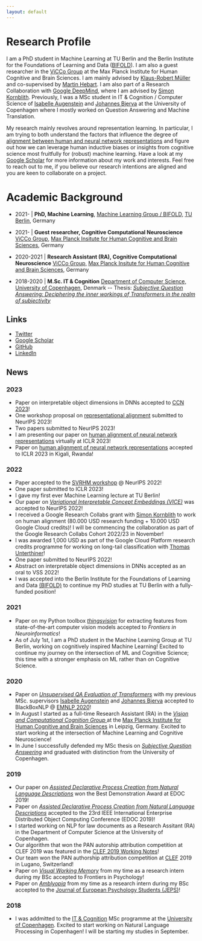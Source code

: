 ```yaml
---
layout: default
---
```


# Research Profile

I am a PhD student in Machine Learning at TU Berlin and the Berlin Institute for the Foundations of Learning and Data (<a href="https://www.bifold.berlin/">BIFOLD</a>). I am also a guest researcher in the <a href="https://www.cbs.mpg.de/independent-research-groups/vision-and-computational-cognition">ViCCo Group</a> at the Max Planck Institute for Human Cognitive and Brain Sciences. I am mainly advised by <a href="https://scholar.google.com/citations?user=jplQac8AAAAJ&hl=en">Klaus-Robert Müller</a> and co-supervised by <a href="http://martin-hebart.de/">Martin Hebart</a>. I am also part of a Research Collaboration with <a href="https://research.google/teams/brain/">Google DeepMind</a>, where I am advised by <a href="https://simonster.com//">Simon Kornblith</a>. Previously, I was a MSc student in IT & Cognition / Computer Science of <a href="http://isabelleaugenstein.github.io/">Isabelle Augenstein</a> and <a href="http://bjerva.github.io/">Johannes Bjerva</a> at the University of Copenhagen where I mostly worked on Question Answering and Machine Translation. 

<p>My research mainly revolves around representation learning. In particular, I am trying to both understand the factors that influence the degree of  <a href="https://arxiv.org/pdf/2211.01201.pdf">alignment between human and neural network representations</a> and figure out how we can leverage human inductive biases or insights from cognitive science most fruitfully for (robust) machine learning. Have a look at my <a href="https://scholar.google.com/citations?user=ktyApiAAAAAJ&hl=de">Google Scholar</a> for more information about my work and interests. Feel free to reach out to me, if you believe our research intentions are aligned and you are keen to collaborate on a project.</p>

# Academic Background

* 2021- | <b>PhD, Machine Learning</b>,
	                <a href="https://www.bifold.berlin/">Machine Learning Group / BIFOLD,</a>
	                <a href="https://www.tu.berlin/en/">TU Berlin</a>, Germany

* 2021- | <b>Guest researcher, Cognitive Computational Neuroscience</b>
	                <a href= "https://www.cbs.mpg.de/independent-research-groups/vision-and-computational-cognition" id="vicco"> ViCCo Group,</a>
	                <a href="https://www.cbs.mpg.de/en" id="mpi_cbs">Max Planck Insitute for Human Cognitive and Brain Sciences</a>, Germany

* 2020-2021 | <b>Research Assistant (RA), Cognitive Computational Neuroscience</b>
	                <a href= "https://www.cbs.mpg.de/independent-research-groups/vision-and-computational-cognition" id="vicco"> ViCCo Group,</a>
	                <a href="https://www.cbs.mpg.de/en" id="mpi_cbs">Max Planck Insitute for Human Cognitive and Brain Sciences</a>, Germany

* 2018-2020 | <b>M.Sc. IT & Cognition</b>
	                <a href= "https://di.ku.dk/english/research/nlp/" id="ku_cs"> Department of Computer Science,</a>
	                <a href="https://di.ku.dk/english/research/machine-learning/" id="ku">University of Copenhagen</a>, Denmark
-- Thesis: <a href="https://arxiv.org/abs/2006.08342"><i>Subjective Question Answering: Deciphering the inner workings of Transformers in the realm of subjectivity</i></a>


## Links
* <a href="https://twitter.com/lukas_mut" class="icon fa-twitter">Twitter</a>
* <a href="https://scholar.google.com/citations?user=ktyApiAAAAAJ&hl=de">Google Scholar</a>
* <a href="https://github.com/LukasMut" class="icon fa-github">GitHub</a>
* <a href="https://www.linkedin.com/in/lukas-muttenthaler/" class="icon fa-linkedin">LinkedIn</a>

## News

### 2023
* Paper on interpretable object dimensions in DNNs accepted to <a href="https://ccneuro.org/">CCN 2023</a>!
* One workshop proposal on <a href="https://representational-alignment.github.io/">representational alignment</a> submitted to NeurIPS 2023!
* Two papers submitted to NeurIPS 2023!
* I am presenting our paper on <a href="https://arxiv.org/pdf/2211.01201.pdf">human alignment of neural network representations</a> virtually at ICLR 2023!
* Paper on <a href="https://openreview.net/forum?id=ReDQ1OUQR0X">human alignment of neural network representations</a> accepted to ICLR 2023 in Kigali, Rwanda!

### 2022
* Paper accepted to the <a href="https://www.svrhm.com/">SVRHM workshop</a> @ NeurIPS 2022!
* One paper submitted to ICLR 2023!
* I gave my first ever Machine Learning lecture at TU Berlin!
* Our paper on <a href="https://proceedings.neurips.cc/paper_files/paper/2022/hash/da1a97b53eec1c763c6d06835538fe3e-Abstract-Conference.html"><i>Variational Interpretable Concept Embeddings (VICE)</i></a> was accepted to NeurIPS 2022!
* I received a Google Research Collabs grant with <a href="https://research.google/people/106005/">Simon Kornblith</a> to work on human alignment (80.000 USD research funding + 10.000 USD Google Cloud credits)! I will be commencing the collaboration as part of the Google Research Collabs Cohort 2022/23 in November!
* I was awarded 1,000 USD as part of the Google Cloud Platform research credits programme for working on long-tail classification with <a href="https://scholar.google.at/citations?user=QCARd5gAAAAJ&hl=en">Thomas Unterthiner</a>!
* One paper submitted to NeurIPS 2022!
* Abstract on interpretable object dimensions in DNNs accepted as an oral to VSS 2022!
* I was accepted into the Berlin Institute for the Foundations of Learning and Data <a href="https://www.bifold.berlin/">(BIFOLD)</a> to continue my PhD studies at TU Berlin with a fully-funded position!
										
### 2021
* Paper on my Python toolbox <a href="https://github.com/ViCCo-Group/thingsvision"><i>thingsvision</i></a> for extracting features from state-of-the-art computer vision models accepted to <i>Frontiers in Neuroinformatics</i>!
* As of July 1st, I am a PhD student in the Machine Learning Group at TU Berlin, working on cognitively inspired Machine Learning! Excited to continue my journey on the intersection of ML and Cognitive Science; this time with a stronger emphasis on ML rather than on Cognitive Science.
										
### 2020
* Paper on  <a href="https://www.aclweb.org/anthology/2020.blackboxnlp-1.8/"><i>Unsupervised QA Evaluation of Transformers</i></a> with my previous MSc. supervisors <a href="http://isabelleaugenstein.github.io/">Isabelle Augenstein</a> and <a href="http://bjerva.github.io/">Johannes Bjerva</a> accepted to BlackBoxNLP @ <a href="https://2020.emnlp.org/">EMNLP 2020</a>!
* In August I started as a full-time Research Assistant (RA) in the <a href= "https://www.cbs.mpg.de/independent-research-groups/vision-and-computational-cognition"><i>Vision and Computational Cognition Group </i> </a> at the <a href="https://www.cbs.mpg.de/">Max Planck Institute for Human Cognitive and Brain Sciences</a> in Leipzig, Germany. Excited to start working at the intersection of Machine Learning and Cognitive Neuroscience!
* In June I successfully defended my MSc thesis on <a href="https://arxiv.org/abs/2006.08342"><i>Subjective Question Answering</i></a> and graduated with distinction from the University of Copenhagen.

### 2019
* Our paper on <a href="https://ieeexplore.ieee.org/abstract/document/8907309"><i>Assisted Declarative Process Creation from Natural Language Descriptions</i></a> won the Best Demonstration Award at EDOC 2019! 
* Paper on <a href="https://ieeexplore.ieee.org/abstract/document/8907309"><i>Assisted Declarative Process Creation from Natural Language Descriptions</i></a> accepted to the 23rd IEEE International Enterprise Distributed Object Computing Conference (EDOC 2019)!
* I started working on NLP for law documents as a Research Assitant (RA) in the Department of Computer Science at the University of Copenhagen.
* Our algorithm that won the PAN autorship attribution competition at CLEF 2019 was featured in the <a href="https://ceur-ws.org/Vol-2380/">CLEF 2019 Working Notes</a>!
* Our team won the PAN authorship attribution competition at <a href="http://www.clef-initiative.eu/">CLEF<a> 2019 in Lugano, Switzerland!
* Paper on <a href="https://www.frontiersin.org/articles/10.3389/fpsyg.2019.00375/full"><i>Visual Working Memory</i></a> from my time as a research intern during my BSc accepted to Frontiers in Psychology!
* Paper on <a href="https://jeps.efpsa.org/articles/abstract/10.5334/jeps.435/"><i>Amblyopia</i></a> from my time as a research intern during my BSc accepted to the <a href="https://efpsa.org/">Journal of European Psychology Students (JEPS)</a>!

### 2018
* I was addmitted to the <a href='https://studies.ku.dk/masters/it-and-cognition/'> IT & Cognition</a> MSc programme at the <a href='https://di.ku.dk/english/' >University of Copenhagen</a>. Excited to start working on Natural Language Processing in Copenhagen! I will be starting my studies in September.

<!-- Google tag (gtag.js) -->
<script async src="https://www.googletagmanager.com/gtag/js?id=G-TY0KLMX3ZV"></script>
<script>
  window.dataLayer = window.dataLayer || [];
  function gtag(){dataLayer.push(arguments);}
  gtag('js', new Date());

  gtag('config', 'G-TY0KLMX3ZV');
</script>
